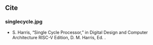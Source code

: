 ## Cite
### singlecycle.jpg

- S. Harris, “Single Cycle Processor,” in Digital Design and Computer Architecture RISC-V Edition, D. M. Harris, Ed. . 